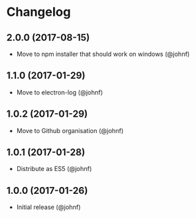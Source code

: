 # Changelog

## 2.0.0 (2017-08-15)

* Move to npm installer that should work on windows (@johnf)

## 1.1.0 (2017-01-29)

* Move to electron-log (@johnf)

## 1.0.2 (2017-01-29)

* Move to Github organisation (@johnf)

## 1.0.1 (2017-01-28)

* Distribute as ES5 (@johnf)

## 1.0.0 (2017-01-26)

* Initial release (@johnf)
